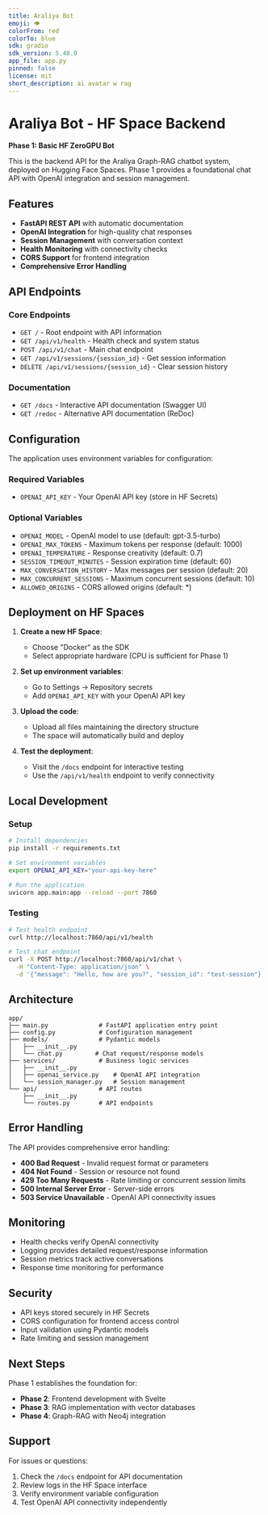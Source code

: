 ```yaml
---
title: Araliya Bot
emoji: 👁
colorFrom: red
colorTo: blue
sdk: gradio
sdk_version: 5.48.0
app_file: app.py
pinned: false
license: mit
short_description: ai avatar w rag
---
```


# Araliya Bot - HF Space Backend

**Phase 1: Basic HF ZeroGPU Bot**

This is the backend API for the Araliya Graph-RAG chatbot system, deployed on Hugging Face Spaces. Phase 1 provides a foundational chat API with OpenAI integration and session management.

## Features

- **FastAPI REST API** with automatic documentation
- **OpenAI Integration** for high-quality chat responses
- **Session Management** with conversation context
- **Health Monitoring** with connectivity checks
- **CORS Support** for frontend integration
- **Comprehensive Error Handling**

## API Endpoints

### Core Endpoints

- `GET /` - Root endpoint with API information
- `GET /api/v1/health` - Health check and system status
- `POST /api/v1/chat` - Main chat endpoint
- `GET /api/v1/sessions/{session_id}` - Get session information
- `DELETE /api/v1/sessions/{session_id}` - Clear session history

### Documentation

- `GET /docs` - Interactive API documentation (Swagger UI)
- `GET /redoc` - Alternative API documentation (ReDoc)

## Configuration

The application uses environment variables for configuration:

### Required Variables

- `OPENAI_API_KEY` - Your OpenAI API key (store in HF Secrets)

### Optional Variables

- `OPENAI_MODEL` - OpenAI model to use (default: gpt-3.5-turbo)
- `OPENAI_MAX_TOKENS` - Maximum tokens per response (default: 1000)
- `OPENAI_TEMPERATURE` - Response creativity (default: 0.7)
- `SESSION_TIMEOUT_MINUTES` - Session expiration time (default: 60)
- `MAX_CONVERSATION_HISTORY` - Max messages per session (default: 20)
- `MAX_CONCURRENT_SESSIONS` - Maximum concurrent sessions (default: 10)
- `ALLOWED_ORIGINS` - CORS allowed origins (default: *)

## Deployment on HF Spaces

1. **Create a new HF Space**:
   - Choose "Docker" as the SDK
   - Select appropriate hardware (CPU is sufficient for Phase 1)

2. **Set up environment variables**:
   - Go to Settings → Repository secrets
   - Add `OPENAI_API_KEY` with your OpenAI API key

3. **Upload the code**:
   - Upload all files maintaining the directory structure
   - The space will automatically build and deploy

4. **Test the deployment**:
   - Visit the `/docs` endpoint for interactive testing
   - Use the `/api/v1/health` endpoint to verify connectivity

## Local Development

### Setup

```bash
# Install dependencies
pip install -r requirements.txt

# Set environment variables
export OPENAI_API_KEY="your-api-key-here"

# Run the application
uvicorn app.main:app --reload --port 7860
```

### Testing

```bash
# Test health endpoint
curl http://localhost:7860/api/v1/health

# Test chat endpoint
curl -X POST http://localhost:7860/api/v1/chat \
  -H "Content-Type: application/json" \
  -d '{"message": "Hello, how are you?", "session_id": "test-session"}'
```

## Architecture

```
app/
├── main.py              # FastAPI application entry point
├── config.py            # Configuration management
├── models/              # Pydantic models
│   ├── __init__.py
│   └── chat.py         # Chat request/response models
├── services/            # Business logic services
│   ├── __init__.py
│   ├── openai_service.py    # OpenAI API integration
│   └── session_manager.py   # Session management
└── api/                 # API routes
    ├── __init__.py
    └── routes.py        # API endpoints
```

## Error Handling

The API provides comprehensive error handling:

- **400 Bad Request** - Invalid request format or parameters
- **404 Not Found** - Session or resource not found
- **429 Too Many Requests** - Rate limiting or concurrent session limits
- **500 Internal Server Error** - Server-side errors
- **503 Service Unavailable** - OpenAI API connectivity issues

## Monitoring

- Health checks verify OpenAI connectivity
- Logging provides detailed request/response information
- Session metrics track active conversations
- Response time monitoring for performance

## Security

- API keys stored securely in HF Secrets
- CORS configuration for frontend access control
- Input validation using Pydantic models
- Rate limiting and session management

## Next Steps

Phase 1 establishes the foundation for:

- **Phase 2**: Frontend development with Svelte
- **Phase 3**: RAG implementation with vector databases
- **Phase 4**: Graph-RAG with Neo4j integration

## Support

For issues or questions:
1. Check the `/docs` endpoint for API documentation
2. Review logs in the HF Space interface
3. Verify environment variable configuration
4. Test OpenAI API connectivity independently

